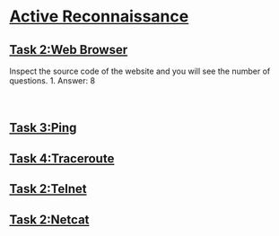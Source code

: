 <h1><ins>Active Reconnaissance</ins></h1>
<h2><ins>Task 2:Web Browser</ins></h2>
Inspect the source code of the website and you will see the number of questions.
1. Answer: 8<br><br><br> 

<h2><ins>Task 3:Ping</ins></h2>
<h2><ins>Task 4:Traceroute</ins></h2>
<h2><ins>Task 2:Telnet</ins></h2>
<h2><ins>Task 2:Netcat</ins></h2>
